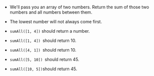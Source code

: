 * We'll pass you an array of two numbers. Return the sum of those two numbers and all numbers between them.

* The lowest number will not always come first.


* ```sumAll([1, 4])``` should return a number.
* ```sumAll([1, 4]) ```should return 10.
* ```sumAll([4, 1]) ```should return 10.
* ```sumAll([5, 10]) ```should return 45.
* ```sumAll([10, 5])```should return 45.

